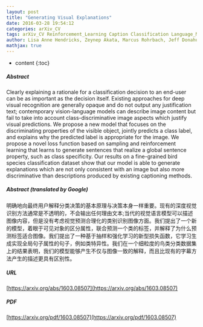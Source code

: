 ```yaml
---
layout: post
title: "Generating Visual Explanations"
date: 2016-03-28 19:54:12
categories: arXiv_CV
tags: arXiv_CV Reinforcement_Learning Caption Classification Language_Model Prediction Recognition
author: Lisa Anne Hendricks, Zeynep Akata, Marcus Rohrbach, Jeff Donahue, Bernt Schiele, Trevor Darrell
mathjax: true
---
```


* content
{:toc}

##### Abstract
Clearly explaining a rationale for a classification decision to an end-user can be as important as the decision itself. Existing approaches for deep visual recognition are generally opaque and do not output any justification text; contemporary vision-language models can describe image content but fail to take into account class-discriminative image aspects which justify visual predictions. We propose a new model that focuses on the discriminating properties of the visible object, jointly predicts a class label, and explains why the predicted label is appropriate for the image. We propose a novel loss function based on sampling and reinforcement learning that learns to generate sentences that realize a global sentence property, such as class specificity. Our results on a fine-grained bird species classification dataset show that our model is able to generate explanations which are not only consistent with an image but also more discriminative than descriptions produced by existing captioning methods.

##### Abstract (translated by Google)
明确地向最终用户解释分类决策的基本原理与决策本身一样重要。现有的深度视觉识别方法通常是不透明的，不会输出任何理由文本;当代的视觉语言模型可以描述图像内容，但是没有考虑视觉预测合理化的类别识别图像方面。我们提出了一个新的模型，着眼于可见对象的区分属性，联合预测一个类的标签，并解释了为什么预测标签适合图像。我们提出了一种基于抽样和强化学习的新型损失函数，它学习生成实现全局句子属性的句子，例如类特异性。我们在一个细粒度的鸟类分类数据集上的结果表明，我们的模型能够产生不仅与图像一致的解释，而且比现有的字幕方法产生的描述更具有区别性。

##### URL
[https://arxiv.org/abs/1603.08507](https://arxiv.org/abs/1603.08507)

##### PDF
[https://arxiv.org/pdf/1603.08507](https://arxiv.org/pdf/1603.08507)

